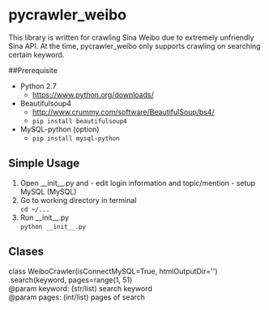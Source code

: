# pycrawler_weibo
This library is written for crawling Sina Weibo due to extremely unfriendly Sina API.
At the time, pycrawler_weibo only supports crawling on searching certain keyword.

##Prerequisite
  - Python 2.7
    - https://www.python.org/downloads/
  - Beautifulsoup4
    - http://www.crummy.com/software/BeautifulSoup/bs4/
    - `pip install beautifulsoup4`
  - MySQL-python (option)
    - `pip install mysql-python`

## Simple Usage
  1. Open \_\_init\_\_.py and
    - edit login information and topic/mention
    - setup MySQL (MySQL)
  2. Go to working directory in terminal  
    `cd ~/...`
  3. Run \_\_init\_\_.py  
    `python __init__.py`

## Clases
class  WeiboCrawler(isConnectMySQL=True, htmlOutputDir='')  
  .search(keyword, pages=range(1, 51)  
    @param keyword: (str/list) search keyword  
    @param pages:   (int/list) pages of search   
